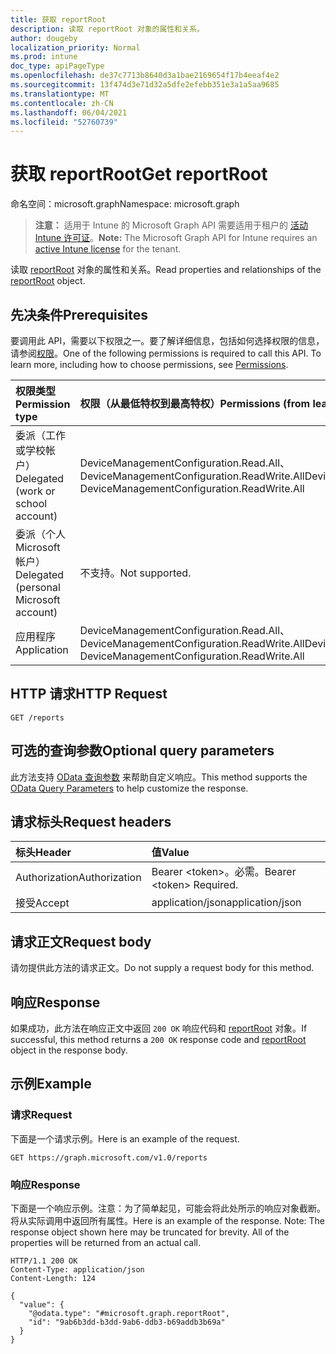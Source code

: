 ```yaml
---
title: 获取 reportRoot
description: 读取 reportRoot 对象的属性和关系。
author: dougeby
localization_priority: Normal
ms.prod: intune
doc_type: apiPageType
ms.openlocfilehash: de37c7713b8640d3a1bae2169654f17b4eeaf4e2
ms.sourcegitcommit: 13f474d3e71d32a5dfe2efebb351e3a1a5aa9685
ms.translationtype: MT
ms.contentlocale: zh-CN
ms.lasthandoff: 06/04/2021
ms.locfileid: "52760739"
---
```

# <a name="get-reportroot"></a><span data-ttu-id="ea1b1-103">获取 reportRoot</span><span class="sxs-lookup"><span data-stu-id="ea1b1-103">Get reportRoot</span></span>

<span data-ttu-id="ea1b1-104">命名空间：microsoft.graph</span><span class="sxs-lookup"><span data-stu-id="ea1b1-104">Namespace: microsoft.graph</span></span>

> <span data-ttu-id="ea1b1-105">**注意：** 适用于 Intune 的 Microsoft Graph API 需要适用于租户的 [活动 Intune 许可证](https://go.microsoft.com/fwlink/?linkid=839381)。</span><span class="sxs-lookup"><span data-stu-id="ea1b1-105">**Note:** The Microsoft Graph API for Intune requires an [active Intune license](https://go.microsoft.com/fwlink/?linkid=839381) for the tenant.</span></span>

<span data-ttu-id="ea1b1-106">读取 [reportRoot](../resources/intune-deviceconfig-reportroot.md) 对象的属性和关系。</span><span class="sxs-lookup"><span data-stu-id="ea1b1-106">Read properties and relationships of the [reportRoot](../resources/intune-deviceconfig-reportroot.md) object.</span></span>

## <a name="prerequisites"></a><span data-ttu-id="ea1b1-107">先决条件</span><span class="sxs-lookup"><span data-stu-id="ea1b1-107">Prerequisites</span></span>
<span data-ttu-id="ea1b1-p101">要调用此 API，需要以下权限之一。要了解详细信息，包括如何选择权限的信息，请参阅[权限](/graph/permissions-reference)。</span><span class="sxs-lookup"><span data-stu-id="ea1b1-p101">One of the following permissions is required to call this API. To learn more, including how to choose permissions, see [Permissions](/graph/permissions-reference).</span></span>

|<span data-ttu-id="ea1b1-110">权限类型</span><span class="sxs-lookup"><span data-stu-id="ea1b1-110">Permission type</span></span>|<span data-ttu-id="ea1b1-111">权限（从最低特权到最高特权）</span><span class="sxs-lookup"><span data-stu-id="ea1b1-111">Permissions (from least to most privileged)</span></span>|
|:---|:---|
|<span data-ttu-id="ea1b1-112">委派（工作或学校帐户）</span><span class="sxs-lookup"><span data-stu-id="ea1b1-112">Delegated (work or school account)</span></span>|<span data-ttu-id="ea1b1-113">DeviceManagementConfiguration.Read.All、DeviceManagementConfiguration.ReadWrite.All</span><span class="sxs-lookup"><span data-stu-id="ea1b1-113">DeviceManagementConfiguration.Read.All, DeviceManagementConfiguration.ReadWrite.All</span></span>|
|<span data-ttu-id="ea1b1-114">委派（个人 Microsoft 帐户）</span><span class="sxs-lookup"><span data-stu-id="ea1b1-114">Delegated (personal Microsoft account)</span></span>|<span data-ttu-id="ea1b1-115">不支持。</span><span class="sxs-lookup"><span data-stu-id="ea1b1-115">Not supported.</span></span>|
|<span data-ttu-id="ea1b1-116">应用程序</span><span class="sxs-lookup"><span data-stu-id="ea1b1-116">Application</span></span>|<span data-ttu-id="ea1b1-117">DeviceManagementConfiguration.Read.All、DeviceManagementConfiguration.ReadWrite.All</span><span class="sxs-lookup"><span data-stu-id="ea1b1-117">DeviceManagementConfiguration.Read.All, DeviceManagementConfiguration.ReadWrite.All</span></span>|

## <a name="http-request"></a><span data-ttu-id="ea1b1-118">HTTP 请求</span><span class="sxs-lookup"><span data-stu-id="ea1b1-118">HTTP Request</span></span>
<!-- {
  "blockType": "ignored"
}
-->
``` http
GET /reports
```

## <a name="optional-query-parameters"></a><span data-ttu-id="ea1b1-119">可选的查询参数</span><span class="sxs-lookup"><span data-stu-id="ea1b1-119">Optional query parameters</span></span>
<span data-ttu-id="ea1b1-120">此方法支持 [OData 查询参数](/graph/query-parameters) 来帮助自定义响应。</span><span class="sxs-lookup"><span data-stu-id="ea1b1-120">This method supports the [OData Query Parameters](/graph/query-parameters) to help customize the response.</span></span>

## <a name="request-headers"></a><span data-ttu-id="ea1b1-121">请求标头</span><span class="sxs-lookup"><span data-stu-id="ea1b1-121">Request headers</span></span>
|<span data-ttu-id="ea1b1-122">标头</span><span class="sxs-lookup"><span data-stu-id="ea1b1-122">Header</span></span>|<span data-ttu-id="ea1b1-123">值</span><span class="sxs-lookup"><span data-stu-id="ea1b1-123">Value</span></span>|
|:---|:---|
|<span data-ttu-id="ea1b1-124">Authorization</span><span class="sxs-lookup"><span data-stu-id="ea1b1-124">Authorization</span></span>|<span data-ttu-id="ea1b1-125">Bearer &lt;token&gt;。必需。</span><span class="sxs-lookup"><span data-stu-id="ea1b1-125">Bearer &lt;token&gt; Required.</span></span>|
|<span data-ttu-id="ea1b1-126">接受</span><span class="sxs-lookup"><span data-stu-id="ea1b1-126">Accept</span></span>|<span data-ttu-id="ea1b1-127">application/json</span><span class="sxs-lookup"><span data-stu-id="ea1b1-127">application/json</span></span>|

## <a name="request-body"></a><span data-ttu-id="ea1b1-128">请求正文</span><span class="sxs-lookup"><span data-stu-id="ea1b1-128">Request body</span></span>
<span data-ttu-id="ea1b1-129">请勿提供此方法的请求正文。</span><span class="sxs-lookup"><span data-stu-id="ea1b1-129">Do not supply a request body for this method.</span></span>

## <a name="response"></a><span data-ttu-id="ea1b1-130">响应</span><span class="sxs-lookup"><span data-stu-id="ea1b1-130">Response</span></span>
<span data-ttu-id="ea1b1-131">如果成功，此方法在响应正文中返回 `200 OK` 响应代码和 [reportRoot](../resources/intune-deviceconfig-reportroot.md) 对象。</span><span class="sxs-lookup"><span data-stu-id="ea1b1-131">If successful, this method returns a `200 OK` response code and [reportRoot](../resources/intune-deviceconfig-reportroot.md) object in the response body.</span></span>

## <a name="example"></a><span data-ttu-id="ea1b1-132">示例</span><span class="sxs-lookup"><span data-stu-id="ea1b1-132">Example</span></span>

### <a name="request"></a><span data-ttu-id="ea1b1-133">请求</span><span class="sxs-lookup"><span data-stu-id="ea1b1-133">Request</span></span>
<span data-ttu-id="ea1b1-134">下面是一个请求示例。</span><span class="sxs-lookup"><span data-stu-id="ea1b1-134">Here is an example of the request.</span></span>
``` http
GET https://graph.microsoft.com/v1.0/reports
```

### <a name="response"></a><span data-ttu-id="ea1b1-135">响应</span><span class="sxs-lookup"><span data-stu-id="ea1b1-135">Response</span></span>
<span data-ttu-id="ea1b1-p102">下面是一个响应示例。注意：为了简单起见，可能会将此处所示的响应对象截断。将从实际调用中返回所有属性。</span><span class="sxs-lookup"><span data-stu-id="ea1b1-p102">Here is an example of the response. Note: The response object shown here may be truncated for brevity. All of the properties will be returned from an actual call.</span></span>
``` http
HTTP/1.1 200 OK
Content-Type: application/json
Content-Length: 124

{
  "value": {
    "@odata.type": "#microsoft.graph.reportRoot",
    "id": "9ab6b3dd-b3dd-9ab6-ddb3-b69addb3b69a"
  }
}
```




